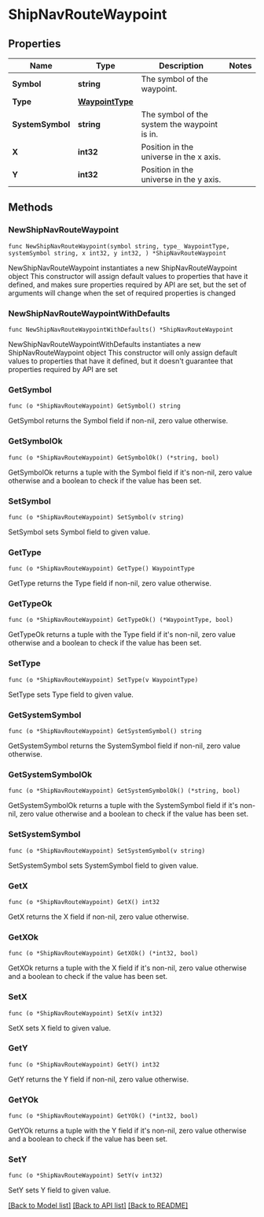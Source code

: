# ShipNavRouteWaypoint

## Properties

Name | Type | Description | Notes
------------ | ------------- | ------------- | -------------
**Symbol** | **string** | The symbol of the waypoint. | 
**Type** | [**WaypointType**](WaypointType.md) |  | 
**SystemSymbol** | **string** | The symbol of the system the waypoint is in. | 
**X** | **int32** | Position in the universe in the x axis. | 
**Y** | **int32** | Position in the universe in the y axis. | 

## Methods

### NewShipNavRouteWaypoint

`func NewShipNavRouteWaypoint(symbol string, type_ WaypointType, systemSymbol string, x int32, y int32, ) *ShipNavRouteWaypoint`

NewShipNavRouteWaypoint instantiates a new ShipNavRouteWaypoint object
This constructor will assign default values to properties that have it defined,
and makes sure properties required by API are set, but the set of arguments
will change when the set of required properties is changed

### NewShipNavRouteWaypointWithDefaults

`func NewShipNavRouteWaypointWithDefaults() *ShipNavRouteWaypoint`

NewShipNavRouteWaypointWithDefaults instantiates a new ShipNavRouteWaypoint object
This constructor will only assign default values to properties that have it defined,
but it doesn't guarantee that properties required by API are set

### GetSymbol

`func (o *ShipNavRouteWaypoint) GetSymbol() string`

GetSymbol returns the Symbol field if non-nil, zero value otherwise.

### GetSymbolOk

`func (o *ShipNavRouteWaypoint) GetSymbolOk() (*string, bool)`

GetSymbolOk returns a tuple with the Symbol field if it's non-nil, zero value otherwise
and a boolean to check if the value has been set.

### SetSymbol

`func (o *ShipNavRouteWaypoint) SetSymbol(v string)`

SetSymbol sets Symbol field to given value.


### GetType

`func (o *ShipNavRouteWaypoint) GetType() WaypointType`

GetType returns the Type field if non-nil, zero value otherwise.

### GetTypeOk

`func (o *ShipNavRouteWaypoint) GetTypeOk() (*WaypointType, bool)`

GetTypeOk returns a tuple with the Type field if it's non-nil, zero value otherwise
and a boolean to check if the value has been set.

### SetType

`func (o *ShipNavRouteWaypoint) SetType(v WaypointType)`

SetType sets Type field to given value.


### GetSystemSymbol

`func (o *ShipNavRouteWaypoint) GetSystemSymbol() string`

GetSystemSymbol returns the SystemSymbol field if non-nil, zero value otherwise.

### GetSystemSymbolOk

`func (o *ShipNavRouteWaypoint) GetSystemSymbolOk() (*string, bool)`

GetSystemSymbolOk returns a tuple with the SystemSymbol field if it's non-nil, zero value otherwise
and a boolean to check if the value has been set.

### SetSystemSymbol

`func (o *ShipNavRouteWaypoint) SetSystemSymbol(v string)`

SetSystemSymbol sets SystemSymbol field to given value.


### GetX

`func (o *ShipNavRouteWaypoint) GetX() int32`

GetX returns the X field if non-nil, zero value otherwise.

### GetXOk

`func (o *ShipNavRouteWaypoint) GetXOk() (*int32, bool)`

GetXOk returns a tuple with the X field if it's non-nil, zero value otherwise
and a boolean to check if the value has been set.

### SetX

`func (o *ShipNavRouteWaypoint) SetX(v int32)`

SetX sets X field to given value.


### GetY

`func (o *ShipNavRouteWaypoint) GetY() int32`

GetY returns the Y field if non-nil, zero value otherwise.

### GetYOk

`func (o *ShipNavRouteWaypoint) GetYOk() (*int32, bool)`

GetYOk returns a tuple with the Y field if it's non-nil, zero value otherwise
and a boolean to check if the value has been set.

### SetY

`func (o *ShipNavRouteWaypoint) SetY(v int32)`

SetY sets Y field to given value.



[[Back to Model list]](../README.md#documentation-for-models) [[Back to API list]](../README.md#documentation-for-api-endpoints) [[Back to README]](../README.md)



